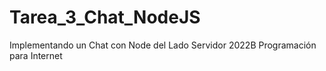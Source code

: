 # Tarea_3_Chat_NodeJS
Implementando un Chat con Node del Lado Servidor
2022B
Programación para Internet